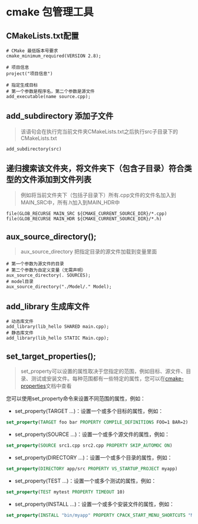 <!--
 * @作者: 14770137
 * @Date: 2022-09-22 15:15:58
-->
# cmake 包管理工具

## CMakeLists.txt配置
```text
# CMake 最低版本号要求
cmake_minimum_required(VERSION 2.8);

# 项目信息
project("项目信息")

# 指定生成目标
# 第一个参数是程序名，第二个参数是源文件
add_executable(name source.cpp);
```

## add_subdirectory 添加子文件
> 该语句会在执行完当前文件夹CMakeLists.txt之后执行src子目录下的CMakeLists.txt
```text
add_subdirectory(src)
```

## 递归搜索该文件夹，将文件夹下（包含子目录）符合类型的文件添加到文件列表
> 例如将当前文件夹下（包括子目录下）所有.cpp文件的文件名加入到MAIN_SRC中，所有.h加入到MAIN_HDR中
```text
file(GLOB_RECURSE MAIN_SRC ${CMAKE_CURRENT_SOURCE_DIR}/*.cpp)
file(GLOB_RECURSE MAIN_HDR ${CMAKE_CURRENT_SOURCE_DIR}/*.h)
```

## aux_source_directory();
> aux_source_directory 把指定目录的源文件加载到变量里面

```text
# 第一个参数为源文件的目录
# 第二个参数为自定义变量（无需声明）
aux_source_directory(. SOURCES);
# model目录
aux_source_directory("./Model/." Model);

```

## add_library 生成库文件
```text
# 动态库文件
add_library(lib_hello SHARED main.cpp);
# 静态库文件
add_library(lib_hello STATIC Main.cpp);
```

## set_target_properties();
> set_property可以设置的属性取决于您指定的范围，例如目标、源文件、目录、测试或安装文件。每种范围都有一些特定的属性，您可以在[cmake-properties](https://cmake.org/cmake/help/v3.3/manual/cmake-properties.7.html)文档中查看 

您可以使用set_property命令来设置不同范围的属性，例如：

- set_property(TARGET ...)：设置一个或多个目标的属性，例如：

```cmake
set_property(TARGET foo bar PROPERTY COMPILE_DEFINITIONS FOO=1 BAR=2)
```

- set_property(SOURCE ...)：设置一个或多个源文件的属性，例如：

```cmake
set_property(SOURCE src1.cpp src2.cpp PROPERTY SKIP_AUTOMOC ON)
```

- set_property(DIRECTORY ...)：设置一个或多个目录的属性，例如：

```cmake
set_property(DIRECTORY app/src PROPERTY VS_STARTUP_PROJECT myapp)
```

- set_property(TEST ...)：设置一个或多个测试的属性，例如：

```cmake
set_property(TEST mytest PROPERTY TIMEOUT 10)
```

- set_property(INSTALL ...)：设置一个或多个安装文件的属性，例如：

```cmake
set_property(INSTALL "bin/myapp" PROPERTY CPACK_START_MENU_SHORTCUTS "My App")
```